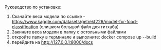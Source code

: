 Руководство по установке:
1) Скачайте веса модели по ссылке - https://www.kaggle.com/datasets/getrekt228/model-for-food-classification (слишком большой файл для гитхаба)
2) Закиньте веса модели в папку с остольными файлами
3) откройте папку в терминале и выполните: docker compose up --build
4) перейдите на http://127.0.0.1:8000/docs
